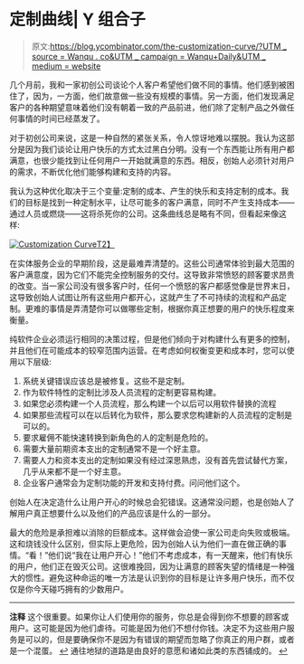 # 定制曲线| Y 组合子

> 原文:[https://blog.ycombinator.com/the-customization-curve/?UTM _ source = Wanqu . co&UTM _ campaign = Wanqu+Daily&UTM _ medium = website](https://blog.ycombinator.com/the-customization-curve/?utm_source=wanqu.co&utm_campaign=Wanqu+Daily&utm_medium=website)

几个月前，我和一家初创公司谈论个人客户希望他们做不同的事情。他们感到被困住了，因为，一方面，他们故意做一些没有规模的事情。另一方面，他们发现满足客户的各种期望意味着他们没有朝着一致的产品前进，他们除了定制产品之外做任何事情的时间已经蒸发了。

对于初创公司来说，这是一种自然的紧张关系，令人惊讶地难以摆脱。我认为这部分是因为我们谈论让用户快乐的方式太过黑白分明。没有一个东西能让所有用户都满意，也很少能找到让任何用户一开始就满意的东西。相反，创始人必须针对用户的需求，不断优化他们能够构建和支持的内容。

我认为这种优化取决于三个变量:定制的成本、产生的快乐和支持定制的成本。我们的目标是找到一种定制水平，让尽可能多的客户满意，同时不产生支持成本——通过人员或燃烧——这将杀死你的公司。这条曲线总是略有不同，但看起来像这样:

[![Customization Curve](../Images/f98263944ae41ceac3b5bb3c2ae61635.png)T2】](https://ycombinator.wpengine.com/wp-content/uploads/2017/09/Customization-Curve.png)

在实体服务企业的早期阶段，这是最难弄清楚的。这些公司通常体验到最大范围的客户满意度，因为它们不能完全控制服务的交付。这导致非常愤怒的顾客要求昂贵的改变。当一家公司没有很多客户时，任何一个愤怒的客户都感觉像是世界末日，这导致创始人试图让所有这些用户都开心，这就产生了不可持续的流程和产品定制。更难的事情是弄清楚你可以做哪些定制，根据你真正想要的用户的快乐程度来衡量。

纯软件企业必须运行相同的决策过程，但是他们倾向于对构建什么有更多的控制，并且他们在可能成本的较窄范围内运营。在考虑如何权衡变更和成本时，您可以使用以下层级:

1.  系统关键错误应该总是被修复。这些不是定制。
2.  作为软件特性的定制比涉及人员流程的定制更容易构建。
3.  如果您必须构建一个人员流程，那么构建一个以后可以用软件替换的流程
4.  如果那些流程可以在以后转化为软件，那么要求您构建新的人员流程的定制是可以的。
5.  要求雇佣不能快速转换到新角色的人的定制是危险的。
6.  需要大量前期资本支出的定制通常不是一个好主意。
7.  需要人力和资本支出的定制如果没有经过深思熟虑，没有首先尝试替代方案，几乎从来都不是一个好主意。
8.  企业客户通常会为定制功能的开发和支持付费。问问他们这个。

创始人在决定造什么让用户开心的时候总会犯错误。这通常没问题，也是创始人了解用户真正想要什么以及他们的产品应该是什么的一部分。

最大的危险是承担难以消除的巨额成本。这样做会迫使一家公司走向失败或极端。这和烧钱没什么区别，但实际上更危险，因为创始人认为他们一直在做正确的事情。“看！”他们说“我在让用户开心！”他们不考虑成本，有一天醒来，他们有快乐的用户，他们正在毁灭公司。这很难挽回，因为让满意的顾客失望的情绪是一种强大的惯性。避免这种命运的唯一方法是认识到你的目标是让许多用户快乐，而不仅仅是你今天碰巧拥有的少数用户。

* * *

**注释**
这个很重要。如果你让人们使用你的服务，你总是会得到你不想要的顾客或用户。这可能是因为他们虐待。可能是因为他们不想付你钱。决定不为这些用户服务是可以的，但是要确保你不是因为有错误的期望而忽略了你真正的用户群，或者是一个混蛋。 [↩](#footnoteid1)
通往地狱的道路是由良好的意愿和诸如此类的东西铺成的。 [↩](#footnoteid2)